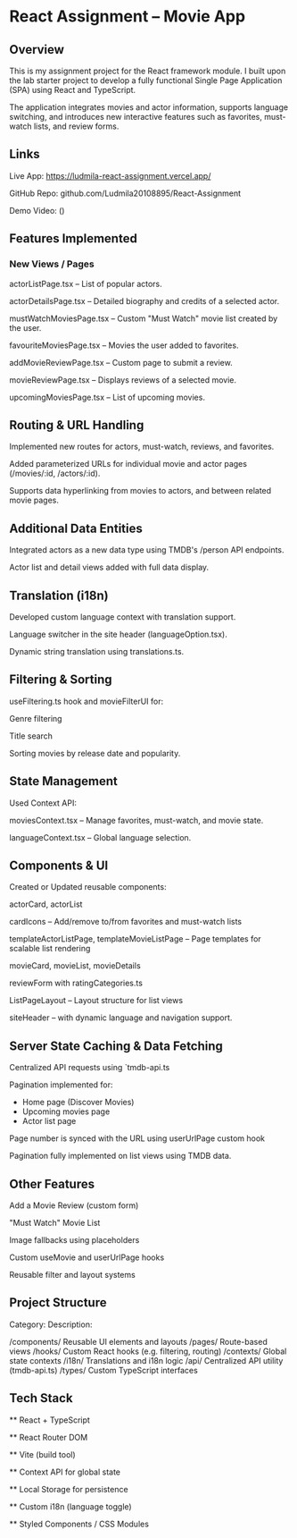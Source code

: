 # React Assignment – Movie App

## Overview

This is my assignment project for the React framework module. I built upon the lab starter project to develop a fully functional Single Page Application (SPA) using React and TypeScript.

The application integrates movies and actor information, supports language switching, and introduces new interactive features such as favorites, must-watch lists, and review forms.

## Links

Live App: https://ludmila-react-assignment.vercel.app/

GitHub Repo: github.com/Ludmila20108895/React-Assignment

Demo Video: ()

## Features Implemented

### New Views / Pages

actorListPage.tsx – List of popular actors.

actorDetailsPage.tsx – Detailed biography and credits of a selected actor.

mustWatchMoviesPage.tsx – Custom "Must Watch" movie list created by the user.

favouriteMoviesPage.tsx – Movies the user added to favorites.

addMovieReviewPage.tsx – Custom page to submit a review.

movieReviewPage.tsx – Displays reviews of a selected movie.

upcomingMoviesPage.tsx – List of upcoming movies.

## Routing & URL Handling

Implemented new routes for actors, must-watch, reviews, and favorites.

Added parameterized URLs for individual movie and actor pages (/movies/:id, /actors/:id).

Supports data hyperlinking from movies to actors, and between related movie pages.

## Additional Data Entities

Integrated actors as a new data type using TMDB's /person API endpoints.

Actor list and detail views added with full data display.

## Translation (i18n)

Developed custom language context with translation support.

Language switcher in the site header (languageOption.tsx).

Dynamic string translation using translations.ts.

## Filtering & Sorting

useFiltering.ts hook and movieFilterUI for:

Genre filtering

Title search

Sorting movies by release date and popularity.

## State Management

Used Context API:

moviesContext.tsx – Manage favorites, must-watch, and movie state.

languageContext.tsx – Global language selection.

## Components & UI

Created or Updated reusable components:

actorCard, actorList

cardIcons – Add/remove to/from favorites and must-watch lists

templateActorListPage, templateMovieListPage – Page templates for scalable list rendering

movieCard, movieList, movieDetails

reviewForm with ratingCategories.ts

ListPageLayout – Layout structure for list views

siteHeader – with dynamic language and navigation support.

## Server State Caching & Data Fetching

Centralized API requests using `tmdb-api.ts

Pagination implemented for:

- Home page (Discover Movies)
- Upcoming movies page
- Actor list page

Page number is synced with the URL using userUrlPage custom hook

Pagination fully implemented on list views using TMDB data.

## Other Features

Add a Movie Review (custom form)

"Must Watch" Movie List

Image fallbacks using placeholders

Custom useMovie and userUrlPage hooks

Reusable filter and layout systems

## Project Structure

Category: Description:

/components/ Reusable UI elements and layouts
/pages/ Route-based views
/hooks/ Custom React hooks (e.g. filtering, routing)
/contexts/ Global state contexts
/i18n/ Translations and i18n logic
/api/ Centralized API utility (tmdb-api.ts)
/types/ Custom TypeScript interfaces

## Tech Stack

\*\* React + TypeScript

\*\* React Router DOM

\*\* Vite (build tool)

\*\* Context API for global state

\*\* Local Storage for persistence

\*\* Custom i18n (language toggle)

\*\* Styled Components / CSS Modules
